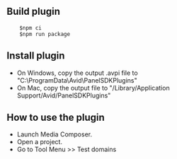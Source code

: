 

## Build plugin
```
    $npm ci
    $npm run package
```

## Install plugin
- On Windows, copy the output .avpi file to  "C:\ProgramData\Avid\PanelSDKPlugins"
- On Mac, copy the output file to "/Library/Application Support/Avid/PanelSDKPlugins"


## How to use the plugin
- Launch Media Composer. 
- Open a project. 
- Go to Tool Menu >> Test domains

